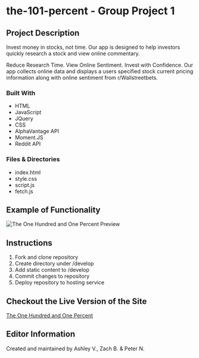 # the-101-percent - Group Project 1
## Project Description 
Invest money in stocks, not time. 
Our app is designed to help investors quickly research a stock and view online commentary.

Reduce Research Time. 
View Online Sentiment.
Invest with Confidence.
Our app collects online data and displays a users specified stock current pricing information along with online sentiment from r/Wallstreetbets.

### Built With 
- HTML
- JavaScript
- JQuery 
- CSS
- AlphaVantage API 
- Moment.JS
- Reddit API 

### Files & Directories 
- index.html
- style.css
- script.js 
- fetch.js 

## Example of Functionality 
![The One Hundred and One Percent Preview](./assets/images/theonehundredandonepercent.gif)

## Instructions 
1. Fork and clone repository
2. Create directory under /develop
3. Add static content to /develop
4. Commit changes to repository
5. Deploy repository to hosting service

## Checkout the Live Version of the Site
[The One Hundred and One Percent](https://ashleyviola.github.io/the-101-percent/)

## Editor Information 
Created and maintained by Ashley V., Zach B. & Peter N. 

